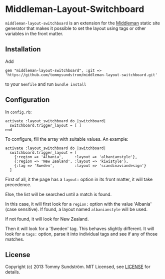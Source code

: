 # Middleman-Layout-Switchboard

`middleman-layout-switchboard` is an extension for the [Middleman] static site generator that makes it possible to set the layout using tags or other variables in the front matter.

## Installation

Add

`gem "middleman-layout-switchboard", :git => 'https://github.com/tommysundstrom/middleman-layout-switchboard.git' `

to your `Gemfile` and run `bundle install`

## Configuration

In `config.rb`:

```
activate :layout_switchboard do |switchboard|
  switchboard.trigger_layout = [ ]
end
```

To configure, fill the array with suitable values. An example:

```
activate :layout_switchboard do |switchboard|
  switchboard.trigger_layout = [
    {:region => 'Albania',     :layout => 'albanianstyle'},
    {:region => 'New Zealand', :layout => 'kiwistyle'},
    {:tag => 'Sweden',         :layout => 'scandinaviandesign'}
  ]
```

First of all, it the page has a `layout:` option in its front matter, it will take precedence.

Else, the list will be searched until a match is found.

In this case, it will first look for a `region:` option with the value 'Albania' (case sensitive). If found, a layout named `albanianstyle` will be used.

If not found, it will look for New Zealand.

Then it will look for a 'Sweden' tag. This behaves slightly different. It will look for a `tags:` option, parse it into individual tags and see if any of those matches.

## License

Copyright (c) 2013 Tommy Sundström. MIT Licensed, see [LICENSE] for details.

[middleman]: http://middlemanapp.com
[gem]: https://rubygems.org/gems/middleman-blog
[travis]: http://travis-ci.org/middleman/middleman-blog
[gemnasium]: https://gemnasium.com/middleman/middleman-blog
[codeclimate]: https://codeclimate.com/github/middleman/middleman-blog
[rubydoc]: http://rubydoc.info/github/middleman/middleman-blog
[LICENSE]: https://github.com/middleman/middleman-blog/blob/master/LICENSE.md
